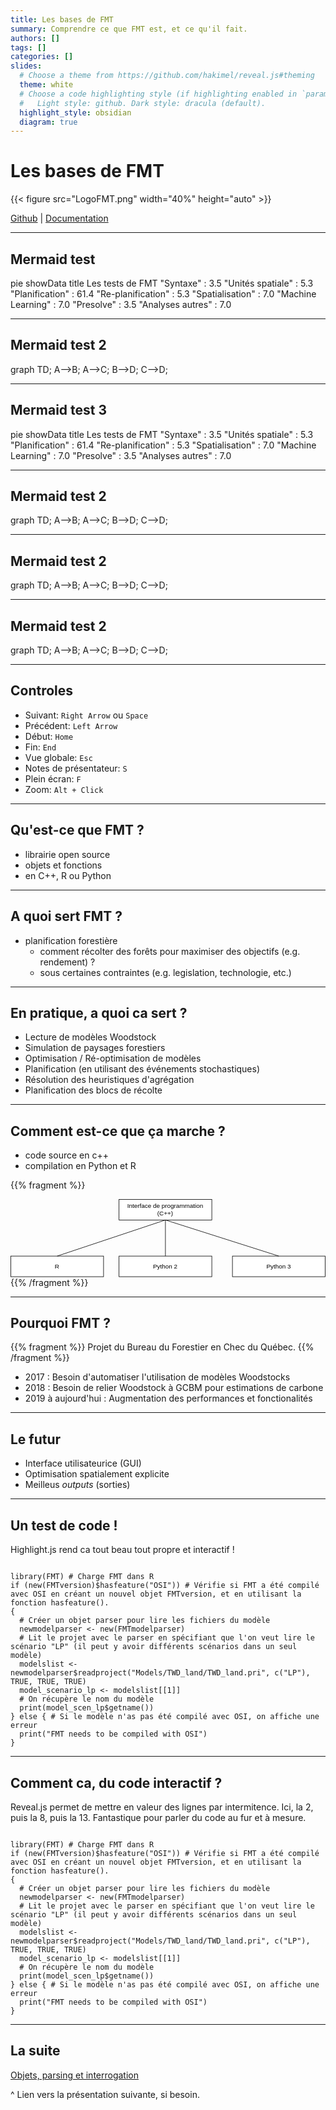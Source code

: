 ```yaml
---
title: Les bases de FMT
summary: Comprendre ce que FMT est, et ce qu'il fait.
authors: []
tags: []
categories: []
slides:
  # Choose a theme from https://github.com/hakimel/reveal.js#theming
  theme: white
  # Choose a code highlighting style (if highlighting enabled in `params.toml`)
  #   Light style: github. Dark style: dracula (default).
  highlight_style: obsidian
  diagram: true
---
```


# Les bases de FMT

{{< figure src="LogoFMT.png" width="40%" height="auto" >}}

[Github](https://github.com/gcyr/FMT) | [Documentation](https://bureau-du-forestier-en-chef.github.io/FMTdocs/)

---

## Mermaid test

<div class=mermaid>
pie showData
title Les tests de FMT
"Syntaxe" : 3.5
"Unités spatiale" : 5.3
"Planification" : 61.4
"Re-planification" : 5.3
"Spatialisation" : 7.0
"Machine Learning" : 7.0
"Presolve" : 3.5
"Analyses autres" : 7.0
</div>

---

## Mermaid test 2

<div class=mermaid>
graph TD;
    A-->B;
    A-->C;
    B-->D;
    C-->D;
</div>

---

## Mermaid test 3

<div class=mermaid>
pie showData
title Les tests de FMT
"Syntaxe" : 3.5
"Unités spatiale" : 5.3
"Planification" : 61.4
"Re-planification" : 5.3
"Spatialisation" : 7.0
"Machine Learning" : 7.0
"Presolve" : 3.5
"Analyses autres" : 7.0
</div>

---

## Mermaid test 2

<div class=mermaid>
graph TD;
    A-->B;
    A-->C;
    B-->D;
    C-->D;
</div>

---

## Mermaid test 2

<div class=mermaid>
graph TD;
    A-->B;
    A-->C;
    B-->D;
    C-->D;
</div>

---

## Mermaid test 2

<div class=mermaid>
graph TD;
    A-->B;
    A-->C;
    B-->D;
    C-->D;
</div>

---

## Controles

- Suivant: `Right Arrow` ou `Space`
- Précédent: `Left Arrow` 
- Début: `Home`
- Fin: `End`
- Vue globale: `Esc`
- Notes de présentateur: `S`
- Plein écran: `F`
- Zoom: `Alt + Click`

---

## Qu'est-ce que FMT ?


- librairie open source
- objets et fonctions
- en C++, R ou Python

---

## A quoi sert FMT ?

- planification forestière
  - comment récolter des forêts pour maximiser des objectifs (e.g. rendement) ?
  - sous certaines contraintes (e.g. legislation, technologie, etc.)

---

## En pratique, a quoi ca sert ?

- Lecture de modèles Woodstock
- Simulation de paysages forestiers
- Optimisation / Ré-optimisation de modèles
- Planification (en utilisant des événements stochastiques)
- Résolution des heuristiques d'agrégation
- Planification des blocs de récolte

---

## Comment est-ce que ça marche ?

- code source en c++
- compilation en Python et R

{{% fragment %}}
<!-- svg diagram created with draw.io using file > embed > svg for the html code. -->
<svg xmlns="http://www.w3.org/2000/svg" xmlns:xlink="http://www.w3.org/1999/xlink" version="1.1" width="611px" viewBox="-0.5 -0.5 611 151" style="max-width:100%;max-height:151px;"><defs/><g><rect x="210" y="0" width="180" height="40" fill="rgb(255, 255, 255)" stroke="rgb(0, 0, 0)" pointer-events="all"/><g transform="translate(-0.5 -0.5)"><switch><foreignObject style="overflow: visible; text-align: left;" pointer-events="none" width="100%" height="100%" requiredFeatures="http://www.w3.org/TR/SVG11/feature#Extensibility"><div xmlns="http://www.w3.org/1999/xhtml" style="display: flex; align-items: unsafe center; justify-content: unsafe center; width: 178px; height: 1px; padding-top: 20px; margin-left: 211px;"><div style="box-sizing: border-box; font-size: 0px; text-align: center;" data-drawio-colors="color: rgb(0, 0, 0); "><div style="display: inline-block; font-size: 12px; font-family: Helvetica; color: rgb(0, 0, 0); line-height: 1.2; pointer-events: all; white-space: normal; overflow-wrap: normal;"><div style="display: inline-block"><span id="L-L-1-2" class="edgeLabel L-LS-1' L-LE-2"></span></div><div style="display: inline-block"><span id="L-L-1-3" class="edgeLabel L-LS-1' L-LE-3"></span></div><div style="display: inline-block"><span id="L-L-1-4" class="edgeLabel L-LS-1' L-LE-4"></span></div><div style="display: inline-block">Interface de programmation (C++)</div></div></div></div></foreignObject><text x="300" y="24" fill="rgb(0, 0, 0)" font-family="Helvetica" font-size="12px" text-anchor="middle">Interface de programmation (C+...</text></switch></g><rect x="0" y="110" width="180" height="40" fill="rgb(255, 255, 255)" stroke="rgb(0, 0, 0)" pointer-events="all"/><g transform="translate(-0.5 -0.5)"><switch><foreignObject style="overflow: visible; text-align: left;" pointer-events="none" width="100%" height="100%" requiredFeatures="http://www.w3.org/TR/SVG11/feature#Extensibility"><div xmlns="http://www.w3.org/1999/xhtml" style="display: flex; align-items: unsafe center; justify-content: unsafe center; width: 178px; height: 1px; padding-top: 130px; margin-left: 1px;"><div style="box-sizing: border-box; font-size: 0px; text-align: center;" data-drawio-colors="color: rgb(0, 0, 0); "><div style="display: inline-block; font-size: 12px; font-family: Helvetica; color: rgb(0, 0, 0); line-height: 1.2; pointer-events: all; white-space: normal; overflow-wrap: normal;">R</div></div></div></foreignObject><text x="90" y="134" fill="rgb(0, 0, 0)" font-family="Helvetica" font-size="12px" text-anchor="middle">R</text></switch></g><rect x="210" y="110" width="180" height="40" fill="rgb(255, 255, 255)" stroke="rgb(0, 0, 0)" pointer-events="all"/><g transform="translate(-0.5 -0.5)"><switch><foreignObject style="overflow: visible; text-align: left;" pointer-events="none" width="100%" height="100%" requiredFeatures="http://www.w3.org/TR/SVG11/feature#Extensibility"><div xmlns="http://www.w3.org/1999/xhtml" style="display: flex; align-items: unsafe center; justify-content: unsafe center; width: 178px; height: 1px; padding-top: 130px; margin-left: 211px;"><div style="box-sizing: border-box; font-size: 0px; text-align: center;" data-drawio-colors="color: rgb(0, 0, 0); "><div style="display: inline-block; font-size: 12px; font-family: Helvetica; color: rgb(0, 0, 0); line-height: 1.2; pointer-events: all; white-space: normal; overflow-wrap: normal;">Python 2</div></div></div></foreignObject><text x="300" y="134" fill="rgb(0, 0, 0)" font-family="Helvetica" font-size="12px" text-anchor="middle">Python 2</text></switch></g><rect x="430" y="110" width="180" height="40" fill="rgb(255, 255, 255)" stroke="rgb(0, 0, 0)" pointer-events="all"/><g transform="translate(-0.5 -0.5)"><switch><foreignObject style="overflow: visible; text-align: left;" pointer-events="none" width="100%" height="100%" requiredFeatures="http://www.w3.org/TR/SVG11/feature#Extensibility"><div xmlns="http://www.w3.org/1999/xhtml" style="display: flex; align-items: unsafe center; justify-content: unsafe center; width: 178px; height: 1px; padding-top: 130px; margin-left: 431px;"><div style="box-sizing: border-box; font-size: 0px; text-align: center;" data-drawio-colors="color: rgb(0, 0, 0); "><div style="display: inline-block; font-size: 12px; font-family: Helvetica; color: rgb(0, 0, 0); line-height: 1.2; pointer-events: all; white-space: normal; overflow-wrap: normal;">Python 3</div></div></div></foreignObject><text x="520" y="134" fill="rgb(0, 0, 0)" font-family="Helvetica" font-size="12px" text-anchor="middle">Python 3</text></switch></g><path d="M 90 110 L 300 40" fill="none" stroke="rgb(0, 0, 0)" stroke-miterlimit="10" pointer-events="stroke"/><path d="M 300 110 L 300 40" fill="none" stroke="rgb(0, 0, 0)" stroke-miterlimit="10" pointer-events="stroke"/><path d="M 520 110 L 300 40" fill="none" stroke="rgb(0, 0, 0)" stroke-miterlimit="10" pointer-events="stroke"/></g><switch><g requiredFeatures="http://www.w3.org/TR/SVG11/feature#Extensibility"/><a transform="translate(0,-5)" xlink:href="https://www.diagrams.net/doc/faq/svg-export-text-problems" target="_blank"><text text-anchor="middle" font-size="10px" x="50%" y="100%">Text is not SVG - cannot display</text></a></switch></svg>
{{% /fragment %}}

---

## Pourquoi FMT ?

{{% fragment %}}
Projet du Bureau du Forestier en Chec du Québec.
{{% /fragment %}}

- 2017 : Besoin d'automatiser l'utilisation de modèles Woodstocks
- 2018 : Besoin de relier Woodstock à GCBM pour estimations de carbone
- 2019 à aujourd'hui : Augmentation des performances et fonctionalités


---

## Le futur

- Interface utilisateurice (GUI)
- Optimisation spatialement explicite
- Meilleus *outputs* (sorties)

---

## Un test de code !

Highlight.js rend ca tout beau tout propre et interactif !

<pre><code class="R">
library(FMT) # Charge FMT dans R
if (new(FMTversion)$hasfeature("OSI")) # Vérifie si FMT a été compilé avec OSI en créant un nouvel objet FMTversion, et en utilisant la fonction hasfeature().
{
  # Créer un objet parser pour lire les fichiers du modèle
  newmodelparser <- new(FMTmodelparser)
  # Lit le projet avec le parser en spécifiant que l'on veut lire le scénario "LP" (il peut y avoir différents scénarios dans un seul modèle)
  modelslist <- newmodelparser$readproject("Models/TWD_land/TWD_land.pri", c("LP"), TRUE, TRUE, TRUE)
  model_scenario_lp <- modelslist[[1]]
  # On récupère le nom du modèle
  print(model_scen_lp$getname())
} else { # Si le modèle n'as pas été compilé avec OSI, on affiche une erreur
  print("FMT needs to be compiled with OSI")
}
</code></pre>

---

## Comment ca, du code interactif ?

Reveal.js permet de mettre en valeur des lignes par intermitence. Ici, la 2, puis la 8, puis la 13. Fantastique pour parler du code au fur et à mesure.

<pre><code class="R" data-line-numbers="2|8|13">
library(FMT) # Charge FMT dans R
if (new(FMTversion)$hasfeature("OSI")) # Vérifie si FMT a été compilé avec OSI en créant un nouvel objet FMTversion, et en utilisant la fonction hasfeature().
{
  # Créer un objet parser pour lire les fichiers du modèle
  newmodelparser <- new(FMTmodelparser)
  # Lit le projet avec le parser en spécifiant que l'on veut lire le scénario "LP" (il peut y avoir différents scénarios dans un seul modèle)
  modelslist <- newmodelparser$readproject("Models/TWD_land/TWD_land.pri", c("LP"), TRUE, TRUE, TRUE)
  model_scenario_lp <- modelslist[[1]]
  # On récupère le nom du modèle
  print(model_scen_lp$getname())
} else { # Si le modèle n'as pas été compilé avec OSI, on affiche une erreur
  print("FMT needs to be compiled with OSI")
}
</code></pre>

---

## La suite

[Objets, parsing et interrogation](../objets_parsing_interrogation)

^ Lien vers la présentation suivante, si besoin.

<!-- CODE SUPLEMENTAIRE DE CLEMENT -->
<!-- Ce code permet de automatiquement
  faire en sorte que toutes les listes
  dans la présentation aient la classe "fragment"
  de reveal.js, ce qui les fait apparaitre petit à petit.
  Bien plus rapide que de mettre le code {{% fragment %}}
  pour chacune d'entre elle. 
  D'autres classes peuvent être rajoutées. -->

<script src="https://code.jquery.com/jquery-3.5.0.js"></script>
<script>
$( "li" ).addClass( "fragment" );
// $( "p" ).addClass( "fragment" );
</script>
